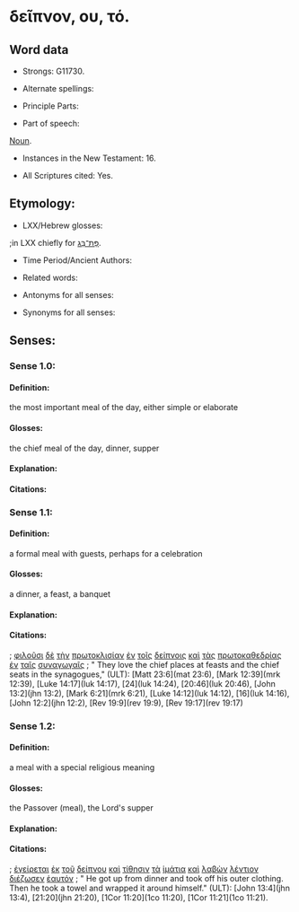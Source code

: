 # δεῖπνον, ου, τό.

<!-- Status: S2=NeedsFinalCheck -->
<!-- Lexica used for edits: BDAG LN CVB  -->

## Word data

* Strongs: G11730.


* Alternate spellings:

* Principle Parts: 

* Part of speech: 

[Noun](http://ugg.readthedocs.io/en/latest/noun.html).

* Instances in the New Testament: 16.

* All Scriptures cited: Yes.

## Etymology: 


* LXX/Hebrew glosses: 

;in LXX chiefly for [פַּת־בַּג](//en-uhal/H6598).

* Time Period/Ancient Authors: 

* Related words: 

* Antonyms for all senses:

* Synonyms for all senses: 


## Senses:


### Sense  1.0: 

#### Definition: 

the most important meal of the day, either simple or elaborate

#### Glosses: 

the chief meal of the day, dinner, supper

#### Explanation: 


#### Citations: 


### Sense  1.1: 

#### Definition: 

a formal meal with guests, perhaps for a celebration

#### Glosses: 

a dinner, a feast, a banquet

#### Explanation: 


#### Citations: 

; [φιλοῦσι](../G53680/01.md) [δὲ](../G11610/01.md) [τὴν](../G35880/01.md) [πρωτοκλισίαν](../G44110/01.md) [ἐν](../G17220/01.md) [τοῖς](../G35880/01.md) [δείπνοις](../G11730/01.md) [καὶ](../G25320/01.md) [τὰς](../G35880/01.md) [πρωτοκαθεδρίας](../G44100/01.md) [ἐν](../G17220/01.md) [ταῖς](../G35880/01.md) [συναγωγαῖς](../G48640/01.md)
; " They love the chief places at feasts and the chief seats in the synagogues," (ULT): 
[Matt 23:6](mat 23:6), [Mark 12:39](mrk 12:39), [Luke 14:17](luk 14:17), [24](luk 14:24), [20:46](luk 20:46), [John 13:2](jhn 13:2), [Mark 6:21](mrk 6:21), [Luke 14:12](luk 14:12), [16](luk 14:16), [John 12:2](jhn 12:2), [Rev 19:9](rev 19:9), [Rev 19:17](rev 19:17)

### Sense  1.2: 

#### Definition: 

a meal with a special religious meaning

#### Glosses: 

the Passover (meal), the Lord's supper

#### Explanation: 


#### Citations: 

; [ἐγείρεται](../G14530/01.md) [ἐκ](../G15370/01.md) [τοῦ](../G35880/01.md) [δείπνου](../G11730/01.md) [καὶ](../G25320/01.md) [τίθησιν](../G50870/01.md) [τὰ](../G35880/01.md) [ἱμάτια](../G24400/01.md) [καὶ](../G25320/01.md) [λαβὼν](../G29830/01.md) [λέντιον](../G30120/01.md) [διέζωσεν](../G12410/01.md) [ἑαυτόν](../G14380/01.md)
; " He got up from dinner and took off his outer clothing. Then he took a towel and wrapped it around himself." (ULT): 
[John 13:4](jhn 13:4), [21:20](jhn 21:20), [1Cor 11:20](1co 11:20), [1Cor 11:21](1co 11:21).